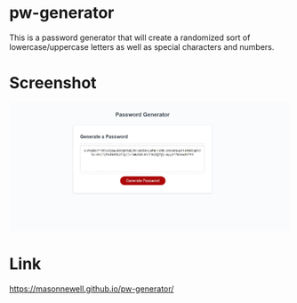 <!-- @format -->

# pw-generator

This is a password generator that will create a randomized sort of lowercase/uppercase letters as well as special characters and numbers.

# Screenshot

![Screenshot](./images/demo.jpg)

# Link

https://masonnewell.github.io/pw-generator/
